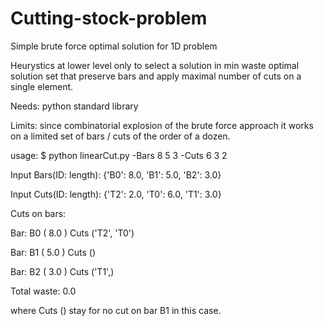 # Cutting-stock-problem
Simple brute force optimal solution for 1D problem

Heurystics at lower level only to select a solution in min waste optimal solution set
that preserve bars and apply maximal number of cuts on a single element.

Needs: python standard library

Limits: since combinatorial explosion of the brute force approach 
it works on a limited set of bars / cuts of the order of a dozen.

usage:
$ python linearCut.py -Bars 8 5 3 -Cuts 6 3 2

Input Bars(ID: length): {'B0': 8.0, 'B1': 5.0, 'B2': 3.0}

Input Cuts(ID: length): {'T2': 2.0, 'T0': 6.0, 'T1': 3.0}

Cuts on bars:

Bar: B0 ( 8.0 )  Cuts ('T2', 'T0')

Bar: B1 ( 5.0 )  Cuts ()

Bar: B2 ( 3.0 )  Cuts ('T1',)

Total waste:  0.0


where Cuts () stay for no cut on bar B1 in this case.

